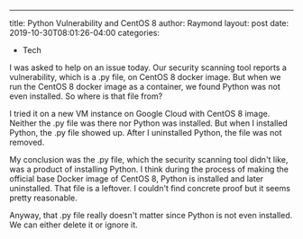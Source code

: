 ---
title: Python Vulnerability and CentOS 8
author: Raymond
layout: post
date: 2019-10-30T08:01:26-04:00
categories:
  - Tech

I was asked to help on an issue today. Our security scanning tool reports a vulnerability, which is a .py file, on CentOS 8 docker image. But when we run the CentOS 8 docker image as a container, we found Python was not even installed. So where is that file from? 

I tried it on a new VM instance on Google Cloud with CentOS 8 image. Neither the .py file was there nor Python was installed. But when I installed Python, the .py file showed up. After I uninstalled Python, the file was not removed.

My conclusion was the .py file, which the security scanning tool didn't like, was a product of installing Python. I think during the process of making the official base Docker image of CentOS 8, Python is installed and later uninstalled. That file is a leftover. I couldn't find concrete proof but it seems pretty reasonable. 

Anyway, that .py file really doesn't matter since Python is not even installed. We can either delete it or ignore it.
